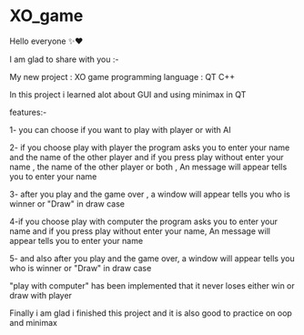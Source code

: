 # XO_game

Hello everyone ✨♥️

I am glad to share with you :-

My new project : XO game
programming language : QT C++

In this project i learned alot about GUI and using minimax in QT

features:-

1- you can choose if you want to play with player or with AI 
 
2- if you choose play with player the program asks you to enter your name and the name of the other player
and if you press play without enter your name ,  the name of the other player or both , An  message will appear tells you to enter your name 

3- after you play and the game over , a window will appear tells you who is winner or "Draw" in draw case

4-if you choose play with computer the program asks you to enter your name and if you press play without enter your name, An message will appear tells you to enter your name

5- and also after you play and the game over, a window will appear tells you who is winner or "Draw" in draw case


"play with computer"  has been implemented that it never loses either win or draw with player


Finally i am glad i finished this project and it is also good to practice on oop and minimax

